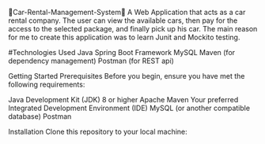 🚀Car-Rental-Management-System🚀
A Web Application that acts as a car rental company. The user can view the available cars, then pay for the access to the selected package, and finally pick up his car. The main reason for me to create this application was to learn Junit and Mockito testing.

#Technologies Used
Java
Spring Boot Framework
MySQL
Maven (for dependency management)
Postman (for REST api)

Getting Started
Prerequisites
Before you begin, ensure you have met the following requirements:

Java Development Kit (JDK) 8 or higher
Apache Maven
Your preferred Integrated Development Environment (IDE)
MySQL (or another compatible database)
Postman

Installation
Clone this repository to your local machine:



